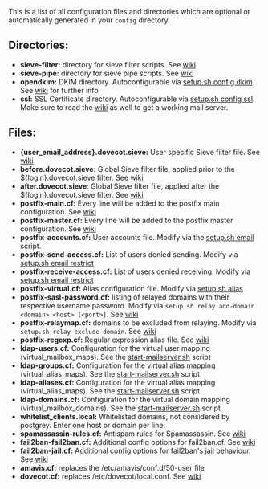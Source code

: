 This is a list of all configuration files and directories which are optional or automatically generated in your `config` directory.

## Directories:
- **sieve-filter:** directory for sieve filter scripts. See [wiki](https://github.com/tomav/docker-mailserver/wiki/Configure-Sieve-filters)
- **sieve-pipe:** directory for sieve pipe scripts. See [wiki](https://github.com/tomav/docker-mailserver/wiki/Configure-Sieve-filters)
- **opendkim:** DKIM directory. Autoconfigurable via [setup.sh config dkim](https://github.com/tomav/docker-mailserver/wiki/Setup-docker-mailserver-using-the-script-setup.sh#config). See [wiki](https://github.com/tomav/docker-mailserver/wiki/Configure-DKIM) for further info
- **ssl:** SSL Certificate directory. Autoconfigurable via [setup.sh config ssl](https://github.com/tomav/docker-mailserver/wiki/Setup-docker-mailserver-using-the-script-setup.sh#config). Make sure to read the [wiki](https://github.com/tomav/docker-mailserver/wiki/Configure-SSL) as well to get a working mail server.

## Files:
- **{user_email_address}.dovecot.sieve:** User specific Sieve filter file. See [wiki](https://github.com/tomav/docker-mailserver/wiki/Configure-Sieve-filters)
- **before.dovecot.sieve:** Global Sieve filter file, applied prior to the ${login}.dovecot.sieve filter. See [wiki](https://github.com/tomav/docker-mailserver/wiki/Configure-Sieve-filters)
- **after.dovecot.sieve**: Global Sieve filter file, applied after the ${login}.dovecot.sieve filter. See [wiki](https://github.com/tomav/docker-mailserver/wiki/Configure-Sieve-filters)
- **postfix-main.cf:** Every line will be added to the postfix main configuration. See [wiki](https://github.com/tomav/docker-mailserver/wiki/Override-Default-Postfix-Configuration)
- **postfix-master.cf:** Every line will be added to the postfix master configuration. See [wiki](https://github.com/tomav/docker-mailserver/wiki/Override-Default-Postfix-Configuration)
- **postfix-accounts.cf:** User accounts file. Modify via the [setup.sh email](https://github.com/tomav/docker-mailserver/wiki/Setup-docker-mailserver-using-the-script-setup.sh#email) script.
- **postfix-send-access.cf:** List of users denied sending. Modify via [setup.sh email restrict](https://github.com/tomav/docker-mailserver/wiki/Setup-docker-mailserver-using-the-script-setup.sh#email)
- **postfix-receive-access.cf:** List of users denied receiving. Modify via [setup.sh email restrict](https://github.com/tomav/docker-mailserver/wiki/Setup-docker-mailserver-using-the-script-setup.sh#email)
- **postfix-virtual.cf:** Alias configuration file. Modify via [setup.sh alias](https://github.com/tomav/docker-mailserver/wiki/Setup-docker-mailserver-using-the-script-setup.sh#alias)
- **postfix-sasl-password.cf:** listing of relayed domains with their respective username:password. Modify via `setup.sh relay add-domain <domain> <host> [<port>]`. See [wiki](https://github.com/tomav/docker-mailserver/wiki/Configure-Relay-Hosts#sender-dependent-authentication)
- **postfix-relaymap.cf:** domains to be excluded from relaying. Modify via `setup.sh relay exclude-domain`. See [wiki](https://github.com/tomav/docker-mailserver/wiki/Configure-Relay-Hosts#excluding-sender-domains)
- **postfix-regexp.cf:** Regular expression alias file. See [wiki](https://github.com/tomav/docker-mailserver/wiki/Configure-Aliases#configuring-regexp-aliases)
- **ldap-users.cf:** Configuration for the virtual user mapping (virtual_mailbox_maps). See the [start-mailserver.sh](https://github.com/tomav/docker-mailserver/blob/a564cca0e55feba40e273a5419d4c9a864460bf6/target/start-mailserver.sh#L583) script
- **ldap-groups.cf:** Configuration for the virtual alias mapping (virtual_alias_maps). See the [start-mailserver.sh](https://github.com/tomav/docker-mailserver/blob/a564cca0e55feba40e273a5419d4c9a864460bf6/target/start-mailserver.sh#L583) script
- **ldap-aliases.cf:** Configuration for the virtual alias mapping (virtual_alias_maps). See the [start-mailserver.sh](https://github.com/tomav/docker-mailserver/blob/a564cca0e55feba40e273a5419d4c9a864460bf6/target/start-mailserver.sh#L583) script
- **ldap-domains.cf:** Configuration for the virtual domain mapping (virtual_mailbox_domains). See the [start-mailserver.sh](https://github.com/tomav/docker-mailserver/blob/a564cca0e55feba40e273a5419d4c9a864460bf6/target/start-mailserver.sh#L583) script
- **whitelist_clients.local:** Whitelisted domains, not considered by postgrey. Enter one host or domain per line.
- **spamassassin-rules.cf:** Antispam rules for Spamassassin. See [wiki](https://github.com/tomav/docker-mailserver/wiki/FAQ-and-Tips#how-can-i-manage-my-custom-spamassassin-rules)
- **fail2ban-fail2ban.cf:** Additional config options for fail2ban.cf. See [wiki](https://github.com/tomav/docker-mailserver/wiki/Configure-Fail2ban)
- **fail2ban-jail.cf:** Additional config options for fail2ban's jail behaviour. See [wiki](https://github.com/tomav/docker-mailserver/wiki/Configure-Fail2ban)
- **amavis.cf:** replaces the /etc/amavis/conf.d/50-user file
- **dovecot.cf:** replaces /etc/dovecot/local.conf. See [wiki](https://github.com/tomav/docker-mailserver/wiki/Override-Default-Dovecot-Configuration)

